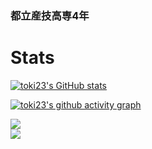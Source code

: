 ### 都立産技高専4年

# Stats

[![toki23's GitHub stats](https://github-readme-stats.vercel.app/api?username=toki23&theme=react&show_icons=true&include_all_commits=true&count_private=true&hide_border=true)](https://github.com/anuraghazra/github-readme-stats)

[![toki23's github activity graph](https://activity-graph.herokuapp.com/graph?username=toki23&theme=github)](https://github.com/ashutosh00710/github-readme-activity-graph)

  <a href="https://git.io/streak-stats"><img src="http://github-readme-streak-stats.herokuapp.com/?user=toki23&amp;theme=react&amp;hide_border=true"></a><br/>
  <a href="https://github.com/anuraghazra/github-readme-stats"><img src="https://github-readme-stats.vercel.app/api/top-langs/?username=toki23&amp;theme=react&amp;show_icons=true&amp;include_all_commits=true&amp;count_private=true&amp;hide_border=true"></a>
<!--
**toki23/toki23** is a ✨ _special_ ✨ repository because its `README.md` (this file) appears on your GitHub profile.

Here are some ideas to get you started:

- 🔭 I’m currently working on ...
- 🌱 I’m currently learning ...
- 👯 I’m looking to collaborate on ...
- 🤔 I’m looking for help with ...
- 💬 Ask me about ...
- 📫 How to reach me: ...
- 😄 Pronouns: ...
- ⚡ Fun fact: ...
-->
